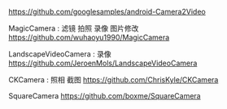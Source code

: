 https://github.com/googlesamples/android-Camera2Video

MagicCamera : 滤镜 拍照 录像 图片修改
https://github.com/wuhaoyu1990/MagicCamera

LandscapeVideoCamera : 录像
https://github.com/JeroenMols/LandscapeVideoCamera

CKCamera : 照相 截图
https://github.com/ChrisKyle/CKCamera

SquareCamera
https://github.com/boxme/SquareCamera
